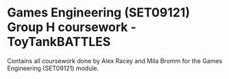 # Games Engineering (SET09121) Group H coursework - ToyTankBATTLES
Contains all coursework done by Alex Racey and Mila Bromm for the Games Engineering (SET09121) module.
